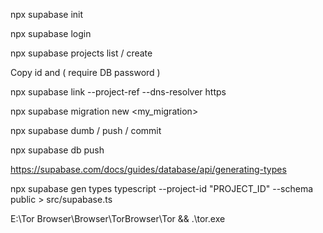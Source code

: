 npx supabase init

npx supabase login

npx supabase projects list / create


Copy id and ( require DB password )

npx supabase link --project-ref <ID> --dns-resolver https


npx supabase migration new <my_migration>


npx supabase dumb / push / commit

npx supabase db push


https://supabase.com/docs/guides/database/api/generating-types

npx supabase gen types typescript --project-id "PROJECT_ID" --schema public > src/supabase.ts

E:\Tor Browser\Browser\TorBrowser\Tor && .\tor.exe


